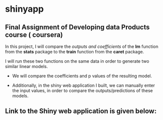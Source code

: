 # shinyapp
## Final Assignment of Developing data Products course ( coursera)

In this project, I will compare the *outputs and coefficients* of the **lm** function from the **stats** package 
to the **train** function from the **caret** package. 

I will run these two functions on the same data in order to generate two similar linear models. 

- We will compare the coefficients and p values of the resulting model.

- Additionally, in the shiny web application I built, we can manually enter the input values, 
in order to compare the outputs/predictions of these models.

## Link to the Shiny web application is given below:
